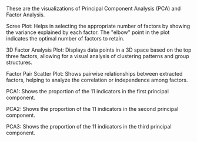 These are the visualizations of Principal Component Analysis (PCA) and Factor Analysis.


Scree Plot: Helps in selecting the appropriate number of factors by showing the variance explained by each factor. The "elbow" point in the plot indicates the optimal number of factors to retain.


3D Factor Analysis Plot: Displays data points in a 3D space based on the top three factors, allowing for a visual analysis of clustering patterns and group structures.


Factor Pair Scatter Plot: Shows pairwise relationships between extracted factors, helping to analyze the correlation or independence among factors.


PCA1: Shows the proportion of the 11 indicators in the first principal component. 


PCA2: Shows the proportion of the 11 indicators in the second principal component. 


PCA3: Shows the proportion of the 11 indicators in the third principal component. 
